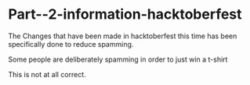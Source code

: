 # Part--2-information-hacktoberfest

The Changes that have been made in hacktoberfest this time has been specifically done to reduce spamming.

Some people are deliberately spamming in order to just win a t-shirt

This is not at all correct.
